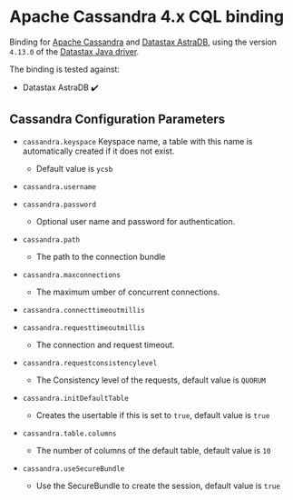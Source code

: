 <!--
Copyright (c) 2015 YCSB contributors. All rights reserved.

Licensed under the Apache License, Version 2.0 (the "License"); you
may not use this file except in compliance with the License. You
may obtain a copy of the License at

http://www.apache.org/licenses/LICENSE-2.0

Unless required by applicable law or agreed to in writing, software
distributed under the License is distributed on an "AS IS" BASIS,
WITHOUT WARRANTIES OR CONDITIONS OF ANY KIND, either express or
implied. See the License for the specific language governing
permissions and limitations under the License. See accompanying
LICENSE file.
-->

# Apache Cassandra 4.x CQL binding

Binding for [Apache Cassandra](https://cassandra.apache.org/_/index.html) and [Datastax AstraDB](https://www.datastax.com/), using the version `4.13.0` of the [Datastax Java driver](https://docs.datastax.com/en/developer/java-driver/4.13/).

The binding is tested against:
- Datastax AstraDB ✔️

## Cassandra Configuration Parameters

- `cassandra.keyspace`
  Keyspace name, a table with this name is automatically created if it does not exist.

  - Default value is `ycsb`

- `cassandra.username`
- `cassandra.password`
  - Optional user name and password for authentication. 

- `cassandra.path`
  - The path to the connection bundle

* `cassandra.maxconnections`
  * The maximum umber of concurrent connections.
* `cassandra.connecttimeoutmillis`
* `cassandra.requesttimeoutmillis`
  * The connection and request timeout.

* `cassandra.requestconsistencylevel`
  - The Consistency level of the requests, default value is `QUORUM`

* `cassandra.initDefaultTable`
  - Creates the usertable if this is set to `true`, default value is `true`
* `cassandra.table.columns`
  - The number of columns of the default table, default value is `10`

* `cassandra.useSecureBundle`
  - Use the SecureBundle to create the session, default value is `true`